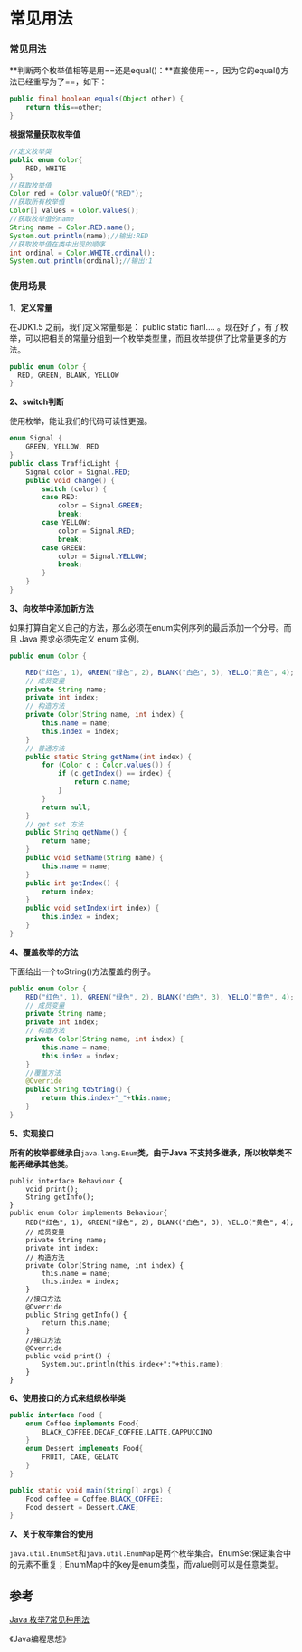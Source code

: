 # 常见用法

### 常见用法

**判断两个枚举值相等是用==还是equal\(\)：**直接使用==，因为它的equal\(\)方法已经重写为了==，如下：

```java
public final boolean equals(Object other) {
    return this==other;
}
```

**根据常量获取枚举值**

```java
//定义枚举类
public enum Color{
    RED, WHITE
}
//获取枚举值
Color red = Color.valueOf("RED");
//获取所有枚举值
Color[] values = Color.values();
//获取枚举值的name
String name = Color.RED.name();
System.out.println(name);//输出:RED
//获取枚举值在类中出现的顺序
int ordinal = Color.WHITE.ordinal();
System.out.println(ordinal);//输出:1
```

### 使用场景

1、**定义常量**

在JDK1.5 之前，我们定义常量都是： public static fianl…. 。现在好了，有了枚举，可以把相关的常量分组到一个枚举类型里，而且枚举提供了比常量更多的方法。

```java
public enum Color {  
  RED, GREEN, BLANK, YELLOW  
}
```

**2、switch判断**

使用枚举，能让我们的代码可读性更强。

```java
enum Signal {  
    GREEN, YELLOW, RED  
}  
public class TrafficLight {  
    Signal color = Signal.RED;  
    public void change() {  
        switch (color) {  
        case RED:  
            color = Signal.GREEN;  
            break;  
        case YELLOW:  
            color = Signal.RED;  
            break;  
        case GREEN:  
            color = Signal.YELLOW;  
            break;  
        }  
    }  
}
```

**3、向枚举中添加新方法**

如果打算自定义自己的方法，那么必须在enum实例序列的最后添加一个分号。而且 Java 要求必须先定义 enum 实例。

```java
public enum Color {  

    RED("红色", 1), GREEN("绿色", 2), BLANK("白色", 3), YELLO("黄色", 4);  
    // 成员变量  
    private String name;  
    private int index;  
    // 构造方法  
    private Color(String name, int index) {  
        this.name = name;  
        this.index = index;  
    }  
    // 普通方法  
    public static String getName(int index) {  
        for (Color c : Color.values()) {  
            if (c.getIndex() == index) {  
                return c.name;  
            }  
        }  
        return null;  
    }  
    // get set 方法  
    public String getName() {  
        return name;  
    }  
    public void setName(String name) {  
        this.name = name;  
    }  
    public int getIndex() {  
        return index;  
    }  
    public void setIndex(int index) {  
        this.index = index;  
    }  
}
```

**4、覆盖枚举的方法**

下面给出一个toString\(\)方法覆盖的例子。

```java
public enum Color {  
    RED("红色", 1), GREEN("绿色", 2), BLANK("白色", 3), YELLO("黄色", 4);  
    // 成员变量  
    private String name;  
    private int index;  
    // 构造方法  
    private Color(String name, int index) {  
        this.name = name;  
        this.index = index;  
    }  
    //覆盖方法  
    @Override  
    public String toString() {  
        return this.index+"_"+this.name;  
    }  
}
```

**5、实现接口**

**所有的枚举都继承自**`java.lang.Enum`**类。由于Java 不支持多继承，所以枚举类不能再继承其他类**。

```text
public interface Behaviour {  
    void print();  
    String getInfo();  
}  
public enum Color implements Behaviour{  
    RED("红色", 1), GREEN("绿色", 2), BLANK("白色", 3), YELLO("黄色", 4);  
    // 成员变量  
    private String name;  
    private int index;  
    // 构造方法  
    private Color(String name, int index) {  
        this.name = name;  
        this.index = index;  
    }  
    //接口方法  
    @Override  
    public String getInfo() {  
        return this.name;  
    }  
    //接口方法  
    @Override  
    public void print() {  
        System.out.println(this.index+":"+this.name);  
    }  
}
```

**6、使用接口的方式来组织枚举类**

```java
public interface Food { 
    enum Coffee implements Food{  
        BLACK_COFFEE,DECAF_COFFEE,LATTE,CAPPUCCINO  
    }  
    enum Dessert implements Food{  
        FRUIT, CAKE, GELATO  
    }  
}  

public static void main(String[] args) {
    Food coffee = Coffee.BLACK_COFFEE;
    Food dessert = Dessert.CAKE;
}
```

**7、关于枚举集合的使用**

`java.util.EnumSet`和`java.util.EnumMap`是两个枚举集合。EnumSet保证集合中的元素不重复；EnumMap中的key是enum类型，而value则可以是任意类型。

## 参考

[Java 枚举7常见种用法](http://blog.lichengwu.cn/java/2011/09/26/the-usage-of-enum-in-java/)

《Java编程思想》

